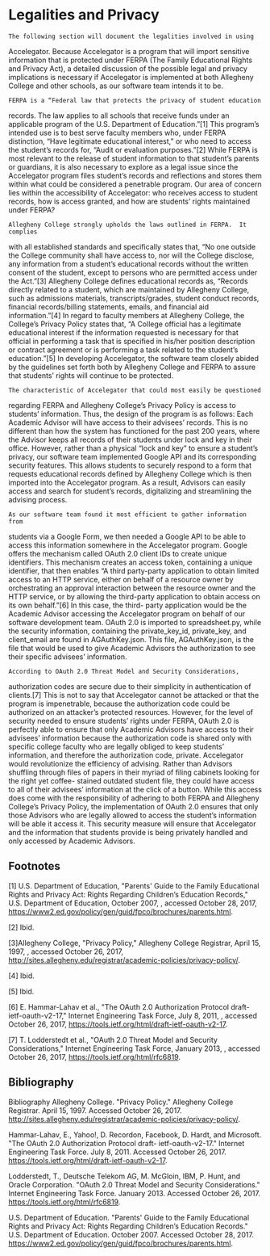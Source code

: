 # Legalities and Privacy

    The following section will document the legalities involved in using
Accelegator.  Because Accelegator is a program that will import sensitive
information that is protected under FERPA (The Family Educational Rights and
Privacy Act), a detailed discussion of the possible legal and privacy
implications is necessary if Accelegator is implemented at both Allegheny
College and other schools, as our software team intends it to be.

    FERPA is a “Federal law that protects the privacy of student education
records. The law applies to all schools that receive funds under an applicable
program of the U.S. Department of Education.”[1]  This program’s intended use is
to best serve faculty members who, under FERPA distinction, “Have legitimate
educational interest,” or who need to access the student’s records for, “Audit
or evaluation purposes.”[2]  While FERPA is most relevant to the release of
student information to that student’s parents or guardians, it is also necessary
to explore as a legal issue since the Accelegator program files student’s
records and reflections and stores them within what could be considered a
penetrable program.  Our area of concern lies within the accessibility of
Accelegator: who receives access to student records, how is access granted, and
how are students’ rights maintained under FERPA?

    Allegheny College strongly upholds the laws outlined in FERPA.  It complies
with all established standards and specifically states that, “No one outside the
College community shall have access to, nor will the College disclose, any
information from a student’s educational records without the written consent of
the student, except to persons who are permitted access under the Act.”[3]
Allegheny College defines educational records as, “Records directly related to a
student, which are maintained by Allegheny College, such as admissions
materials, transcripts/grades, student conduct records, financial
records/billing statements, emails, and financial aid information.”[4]  In
regard to faculty members at Allegheny College, the College’s Privacy Policy
states that, “A College official has a legitimate educational interest if the
information requested is necessary for that official in performing a task that
is specified in his/her position description or contract agreement or is
performing a task related to the student’s education.”[5]  In developing
Accelegator, the software team closely abided by the guidelines set forth both
by Allegheny College and FERPA to assure that students’ rights will continue to
be protected.

    The characteristic of Accelegator that could most easily be questioned
regarding FERPA and Allegheny College’s Privacy Policy is access to students’
information. Thus, the design of the program is as follows: Each Academic
Advisor will have access to their advisees’ records.  This is no different than
how the system has functioned for the past 200 years, where the Advisor keeps
all records of their students under lock and key in their office. However,
rather than a physical “lock and key” to ensure a student’s privacy, our
software team implemented Google API and its corresponding security features.
This allows students to securely respond to a form that requests educational
records defined by Allegheny College which is then imported into the Accelegator
program.  As a result, Advisors can easily access and search for student’s
records, digitalizing and streamlining the advising process.

    As our software team found it most efficient to gather information from
students via a Google Form, we then needed a Google API to be able to access
this information somewhere in the Accelegator program.  Google offers the
mechanism called OAuth 2.0 client IDs to create unique identifiers.  This
mechanism creates an access token, containing a unique identifier, that then
enables “A third party-party application to obtain limited access to an HTTP
service, either on behalf of a resource owner by orchestrating an approval
interaction between the resource owner and the HTTP service, or by allowing the
third-party application to obtain access on its own behalf.”[6]  In this case,
the third- party application would be the Academic Advisor accessing the
Accelegator program on behalf of our software development team.  OAuth 2.0 is
imported to spreadsheet.py, while the security information, containing the
private_key_id, private_key, and client_email are found in AGAuthKey.json.  This
file, AGAuthKey.json, is the file that would be used to give Academic Advisors
the authorization to see their specific advisees’ information.

    According to OAuth 2.0 Threat Model and Security Considerations,
authorization codes are secure due to their simplicity in authentication of
clients.[7]  This is not to say that Accelegator cannot be attacked or that the
program is impenetrable, because the authorization code could be authorized on
an attacker’s protected resources.  However, for the level of security needed to
ensure students’ rights under FERPA, OAuth 2.0 is perfectly able to ensure that
only Academic Advisors have access to their advisees’ information because the
authorization code is shared only with specific college faculty who are legally
obliged to keep students’ information, and therefore the authorization code,
private. Accelegator would revolutionize the efficiency of advising.  Rather
than Advisors shuffling through files of papers in their myriad of filing
cabinets looking for the right yet coffee- stained outdated student file, they
could have access to all of their advisees’ information at the click of a
button.  While this access does come with the responsibility of adhering to both
FERPA and Allegheny College’s Privacy Policy, the implementation of OAuth 2.0
ensures that only those Advisors who are legally allowed to access the student’s
information will be able it access it.  This security measure will ensure that
Accelegator and the information that students provide is being privately handled
and only accessed by Academic Advisors.

## Footnotes

[1] U.S. Department of Education, "Parents' Guide to the Family Educational
Rights and Privacy Act: Rights Regarding Children’s Education Records," U.S.
Department of Education, October 2007, , accessed October 28, 2017,
<https://www2.ed.gov/policy/gen/guid/fpco/brochures/parents.html>.

[2] Ibid.

[3]Allegheny College, "Privacy Policy," Allegheny College Registrar, April 15,
1997, , accessed October 26, 2017,
<http://sites.allegheny.edu/registrar/academic-policies/privacy-policy/>.

[4] Ibid.

[5] Ibid.

[6] E. Hammar-Lahav et
al., "The OAuth 2.0 Authorization Protocol draft-ietf-oauth-v2-17," Internet
Engineering Task Force, July 8, 2011, , accessed October 26, 2017,
<https://tools.ietf.org/html/draft-ietf-oauth-v2-17>.

[7] T. Lodderstedt et al., "OAuth 2.0 Threat Model and Security
Considerations," Internet Engineering Task Force, January 2013, , accessed
October 26, 2017, <https://tools.ietf.org/html/rfc6819>.

## Bibliography

Bibliography
Allegheny College. "Privacy Policy." Allegheny College Registrar.
April 15, 1997. Accessed October 26, 2017.
<http://sites.allegheny.edu/registrar/academic-policies/privacy-policy/>.

Hammar-Lahav, E., Yahoo!, D. Recordon,
Facebook, D. Hardt, and Microsoft. "The OAuth 2.0 Authorization Protocol draft-
ietf-oauth-v2-17." Internet Engineering Task Force. July 8, 2011. Accessed
October 26, 2017. <https://tools.ietf.org/html/draft-ietf-oauth-v2-17>.

Lodderstedt, T., Deutsche Telekom AG, M. McGloin, IBM, P. Hunt, and Oracle
Corporation. "OAuth 2.0 Threat Model and Security Considerations." Internet
Engineering Task Force. January 2013. Accessed October 26, 2017.
<https://tools.ietf.org/html/rfc6819>.

U.S. Department of Education. "Parents'
Guide to the Family Educational Rights and Privacy Act: Rights Regarding
Children’s Education Records." U.S. Department of Education. October 2007.
Accessed October 28, 2017.
<https://www2.ed.gov/policy/gen/guid/fpco/brochures/parents.html>.
